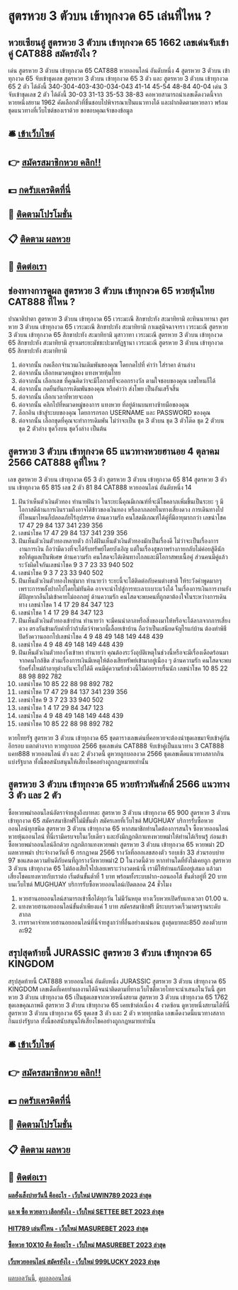 # สูตรหวย 3 ตัวบน เข้าทุกงวด 65 เล่นที่ไหน ?
## หวยเซียนอู๋ สูตรหวย 3 ตัวบน เข้าทุกงวด 65 1662 เลขเด่นจับเข้าคู่ CAT888 สมัครยังไง ?
เด่น สูตรหวย 3 ตัวบน เข้าทุกงวด 65 CAT888 หวยออนไลน์ อันดับหนึ่ง 4 สูตรหวย 3 ตัวบน เข้าทุกงวด 65 จับเข้าชุดเลข สูตรหวย 3 ตัวบน เข้าทุกงวด 65 3 ตัว และ สูตรหวย 3 ตัวบน เข้าทุกงวด 65 2 ตัว ได้ดังนี้
340-304-403-430-034-043
41-14
45-54
48-84
40-04
เด่น 3 จับเข้าชุดเลข 2 ตัว ได้ดังนี้
30-03
31-13
35-53
38-83
คอหวยสามารถนำเลขเด็ดงวดนี้จากหวยหนึ่งสยาม 1962 คัดเลือกตัวที่ชื่นชอบไปพิจารณาเป็นแนวทางได้ และฝากติดตามหวยลาว พร้อมชุดแนวทางที่เว็บไซต์ของเราด้วย
ขอขอบคุณเจ้าของข้อมูล


## 🛎 [เข้าเว็บไซต์](https://bit.ly/3BG5bNw)
## 👉 [สมัครสมาชิกหวย คลิก!!](https://bit.ly/3BG5bNw)
## 💵 [กดรับเครดิตที่นี่](https://bit.ly/3C3mvgS)
## 👑 [ติดตามโปรโมชั่น](https://bit.ly/3C3mvgS)
## 📋 [ติดตาม ผลหวย](https://bit.ly/3C3mvgS)
## 📱 [ติดต่อเรา](https://bit.ly/3C3mvgS)

## ช่องทางการดูผล สูตรหวย 3 ตัวบน เข้าทุกงวด 65 หวยหุ้นไทย CAT888 ที่ไหน ?
ปาณาติปาตา สูตรหวย 3 ตัวบน เข้าทุกงวด 65 เวระมะณี สิกขาปะทัง สะมาทิยามิ
อะทินนาทานา สูตรหวย 3 ตัวบน เข้าทุกงวด 65 เวระมะณี สิกขาปะทัง สะมาทิยามิ
กาเมสุมิจฉาจารา เวระมะณี สูตรหวย 3 ตัวบน เข้าทุกงวด 65 สิกขาปะทัง สะมาทิยามิ
มุสาวาทา เวระมะณี สูตรหวย 3 ตัวบน เข้าทุกงวด 65 สิกขาปะทัง สะมาทิยามิ
สุราเมระยะมัชชะปะมาทัฏฐานา เวระมะณี สูตรหวย 3 ตัวบน เข้าทุกงวด 65 สิกขาปะทัง สะมาทิยามิ
1. ต่อจากนั้น กดเลือกจำนวนเงินเดิมพันของคุณ โดยกดไปที่ คำว่า ใส่ราคา ด้านล่าง
2. ต่อจากนั้น เลือกหมวดหมู่ของ แทงหวยหุ้นไทย
3. ต่อจากนั้น เลือกเลข ที่คุณคิดว่าจะมีโอกาสที่จะออกรางวัล ตามใจชอบของคุณ เลขไหนก็ได้
4. ต่อจากนั้น กดยืนยันการเดิมพันของคุณ หรือคำว่า ส่งโพย เป็นอันเสร็จสิ้น
5. ต่อจากนั้น เลือกเวลาที่หวยจะออก
6. ต่อจากนั้น คลิกไปที่หมวดหมู่ของการ แทงหวย ที่อยู่ด้านบนทางซ้ายมือของคุณ
7. ล็อกอิน เข้าสู่ระบบของคุณ โดยการกรอก USERNAME และ PASSWORD ของคุณ
8. ต่อจากนั้น เลือกชุดที่คุณจะทำการเดิมพัน ไม่ว่าจะเป็น ชุด 3 ตัวบน ชุด 3 ตัวโต๊ด ชุด 2 ตัวบน ชุด 2 ตัวล่าง ชุดวิ่งบน ชุดวิ่งล่าง เป็นต้น

## สูตรหวย 3 ตัวบน เข้าทุกงวด 65 แนวทางหวยฮานอย 4 ตุลาคม 2566 CAT888 ดูที่ไหน ?
เลข สูตรหวย 3 ตัวบน เข้าทุกงวด 65 3 ตัว สูตรหวย 3 ตัวบน เข้าทุกงวด 65 814 สูตรหวย 3 ตัวบน เข้าทุกงวด 65 815
เลข 2 ตัว 81 84 CAT888 หวยออนไลน์ อันดับหนึ่ง 14
1. ฝันว่าเห็นตัวเงินตัวทอง ทำนายฝันว่า ในระยะนี้คุณมีเกณฑ์ที่จะมีโชคลาภเพิ่มขึ้นเป็นระยะ ๆ มีโอกาสดีด้านการเงินรวมถึงอาจได้ข้าวของเงินทอง หรือลาภลอยในทางเสี่ยงดวง การเดินทางไปที่ไหนมาไหนก็ปลอดภัยไร้อุปสรรค ด้านความรัก คนโสดมีเกณฑ์ได้คู่ที่มีอายุมากกว่า เลขนำโชค 17 47 29 84 137 341 239 356
2. เลขนำโชค 17 47 29 84 137 341 239 356
3. ฝันเห็นตัวเงินตัวทองหลายตัว ถ้าได้ฝันเห็นตัวเงินตัวทองมักเป็นเรื่องดี ไม่ว่าจะเป็นเรื่องการงานการเงิน ถือว่ามีดวงที่จะได้รับทรัพย์โดยบังเอิญ แต่ในเรื่องสุขภาพร่างกายกลับไม่ค่อยสู้ดีนัก ขอให้ดูแลเป็นพิเศษ ด้านความรัก คนโสดจะได้เดินทางไกลและมีโอกาสพบเนื้อคู่ ส่วนคนมีคู่แล้วระวังผิดใจกันเลขนำโชค 9 3 7 23 33 940 502
4. เลขนำโชค 9 3 7 23 33 940 502
5. ฝันเห็นตัวเงินตัวทองใหญ่มาก ทำนายว่า ระยะนี้จะได้ติดต่อกับคนต่างชาติ ให้ระวังคำพูดมากๆเพราะการพลั้งปากไปโดยไม่ทันคิด อาจจะนำไปสู่การทะเลาะเบาะแว้งได้ ในเรื่องการเงินการงานยังมีปัญหากลืนไม่เข้าคายไม่ออกอยู่ ด้านความรัก คนโสดจะพบคนที่ถูกตาต้องใจในระหว่างการเดินทาง เลขนำโชค 1 4 17 29 84 347 123
6. เลขนำโชค 1 4 17 29 84 347 123
7. ฝันเห็นตัวเงินตัวทองเข้าบ้าน ทำนายว่า จะมีคนนำลาภหรือสิ่งของมาให้หรือจะได้ลาภจากการเสี่ยงดวง ตรงกันข้ามกับคำที่ว่าถ้าสัตว์จำพวกนี้เลื้อยเข้าบ้าน ถือว่าเป็นเสนียดจัญไรแก่บ้าน ต้องทำพิธีปัดรังควานออกไปเลขนำโชค 4 9 48 49 148 149 448 439
8. เลขนำโชค 4 9 48 49 148 149 448 439
9. ฝันเห็นตัวเงินตัวทองวิ่งเข้าหา ทำนายว่า คุณต้องระวังอุบัติเหตุในช่วงนี้หรือจะมีเรื่องเดือดร้อนมาจากคนใกล้ชิด ส่วนเรื่องการเงินมีเหตุให้ต้องเสียทรัพย์เข้ามาอยู่เนือง ๆ ด้านความรัก คนโสดจะพบรักครั้งใหม่ถ้าอายุต่างกันจะไปได้ดี คนมีคู่ความรักช่วงนี้ไม่ค่อยราบรื่นนัก เลขนำโชค 10 85 22 88 98 892 782
10. เลขนำโชค 10 85 22 88 98 892 782
11. เลขนำโชค 17 47 29 84 137 341 239 356
12. เลขนำโชค 9 3 7 23 33 940 502
13. เลขนำโชค 1 4 17 29 84 347 123
14. เลขนำโชค 4 9 48 49 148 149 448 439
15. เลขนำโชค 10 85 22 88 98 892 782

หวยไทยรัฐ สูตรหวย 3 ตัวบน เข้าทุกงวด 65 ชุดตารางเลขเด่นที่คอหวยจะต้องนำชุดเลขมาจับเข้าคู่กันอีกรอบ แตกต่างจาก หวยลูกบอล 2566 ชุดเลขเด่น CAT888 จับเข้าคู่เป็นแนวทาง 3 CAT888 แคท888 หวยออนไลน์ ตัว และ 2 ตัวงวดนี้ ดูหวยลูกบอลงวด 2566 ชุดเลขเด็ดแนวทางสลากกินแบ่งรัฐบาล ทั้งนี้ขอสนับสนุนให้เสี่ยงโชคอย่างถูกกฎหมายเท่านั้น

## สูตรหวย 3 ตัวบน เข้าทุกงวด 65 หวยท้าวพันศักดิ์ 2566 แนวทาง 3 ตัว และ 2 ตัว
ซื้อหวยพม่าออนไลน์อัตราจ่ายสูงถึงบาทละ สูตรหวย 3 ตัวบน เข้าทุกงวด 65 900 สูตรหวย 3 ตัวบน เข้าทุกงวด 65 สมัครสมาชิกฟรีไม่มีขั้นต่ำ สมัครเลยที่เว็บไซต์ MUGHUAY บริการรับซื้อหวยออนไลน์ทุกชนิด สูตรหวย 3 ตัวบน เข้าทุกงวด 65 หากสมาชิกท่านใดต้องการสนใจ ซื้อหวยออนไลน์ หวยหุ้นออนไลน์ ที่นี่เรามีครบจบในเว็บเดียว และยังมีกฏกติกาแทงหวยพม่าให้ท่านได้เรียนรู้ ก่อนเข้าซื้อหวยพม่าออนไลน์อีกด้วย
กฏกติกาแทงหวยพม่า สูตรหวย 3 ตัวบน เข้าทุกงวด 65 หวยพม่า 2D
ผลหวยพม่า ประจำงวดวันที่ 6 กรกฏาคม 2566 รางวัลที่ออกเลขสองตัว รอบเช้า 33 ส่วนรอบบ่าย 97 ขอแสดงความยินดีกับคนที่ถูกรางวัลหวยพม่า2 D ในงวดนี้ด้วย หากท่านใดที่ยังไม่เคยถูก สูตรหวย 3 ตัวบน เข้าทุกงวด 65 ไม่ต้องเสียใจไปเลยเพราะว่างวดหน้านี้ เรามีให้ท่านแก้มืออยู่เสมอ แล้วมาเสี่ยงโชคแทงหวยกับเราต่อ เริ่มต้นขั้นต่ำที่ 1 บาท พร้อมทั้งระบบฝาก-ถอนออโต้ ขั้นต่ำอยู่ที่ 20 บาท บนเว็บไซต์ MUGHUAY บริการรับซื้อหวยออนไลน์เปิดตลอด 24 ชั่วโมง
1. หวยฮานอยออนไลน์สามารถเข้าซื้อได้ทุกวัน ไม่มีวันหยุด ทางเว็บหวยเปิดรับแทงเวลา 01.00 น.
2. แทงหวยฮานอยออนไลน์ขั้นต่ำเพียงแค่ 1 บาท สมัครสมาชิกฟรี มีระบบรวดเร็วมาตรฐานระดับสากล
3. เรทราคาจ่ายหวยฮานอยออนไลน์ที่นี่จ่ายสูงกว่าที่อื่นอย่างแน่นอน สูงสุดบาทละ850 สองตัวบาทละ92

## สรุปสุดท้ายนี้ JURASSIC สูตรหวย 3 ตัวบน เข้าทุกงวด 65 KINGDOM
สรุปสุดท้ายนี้ CAT888 หวยออนไลน์ อันดับหนึ่ง JURASSIC สูตรหวย 3 ตัวบน เข้าทุกงวด 65 KINGDOM เลขเด็ดที่เคยทำผลงานได้ดีจนน่าติดตามที่ทางเว็บไซตืหวยไทยจะนำเสนอในวันนี้ สูตรหวย 3 ตัวบน เข้าทุกงวด 65 เป็นชุดเลขจากหวยหนึ่งสยาม สูตรหวย 3 ตัวบน เข้าทุกงวด 65 1762 ชุดเลขคุณภาพดี สูตรหวย 3 ตัวบน เข้าทุกงวด 65 เคยเข้าต่อเนื่อง 4 งวดซ้อน ดูหวยหนึ่งสยามได้ที่นี่ สูตรหวย 3 ตัวบน เข้าทุกงวด 65 ชุดเลข 3 ตัว และ 2 ตัว หวยทุกชนิด เลขเด็ดงวดนี้แนวทางสลากกินแบ่งรัฐบาล ทั้งนี้ขอสนับสนุนให้เสี่ยงโชคอย่างถูกกฎหมายเท่านั้น

## 🛎 [เข้าเว็บไซต์](https://bit.ly/3BG5bNw)
## 👉 [สมัครสมาชิกหวย คลิก!!](https://bit.ly/3BG5bNw)
## 💵 [กดรับเครดิตที่นี่](https://bit.ly/3C3mvgS)
## 👑 [ติดตามโปรโมชั่น](https://bit.ly/3C3mvgS)
## 📋 [ติดตาม ผลหวย](https://bit.ly/3C3mvgS)
## 📱 [ติดต่อเรา](https://bit.ly/3C3mvgS)

#### [ผลฮั่งเส็งบ่ายวันนี้ คืออะไร - เว็บใหม่ UWIN789 2023 ล่าสุด](https://atom.io/themes/ผลฮั่งเส็งบ่ายวันนี้%20คืออะไร%20-%20เว็บใหม่%20uwin789%202023%20ล่าสุด)
#### [แอ พ ซื้อ หวยลาว เลือกยังไง - เว็บใหม่ SETTEE BET 2023 ล่าสุด](https://atom.io/themes/แอ%20พ%20ซื้อ%20หวยลาว%20เลือกยังไง%20-%20เว็บใหม่%20settee%20bet%202023%20ล่าสุด)
#### [HIT789 เล่นที่ไหน - เว็บใหม่ MASUREBET 2023 ล่าสุด](https://atom.io/themes/hit789%20เล่นที่ไหน%20-%20เว็บใหม่%20masurebet%202023%20ล่าสุด)
#### [ซื้อหวย 10X10 คือ คืออะไร - เว็บใหม่ MASUREBET 2023 ล่าสุด](https://atom.io/themes/ซื้อหวย%2010x10%20คือ%20คืออะไร%20-%20เว็บใหม่%20masurebet%202023%20ล่าสุด)
#### [เว็บหวยออนไลน์ สมัครยังไง - เว็บใหม่ 999LUCKY 2023 ล่าสุด](https://atom.io/themes/เว็บหวยออนไลน์%20สมัครยังไง%20-%20เว็บใหม่%20999lucky%202023%20ล่าสุด)

[ผลบอลวันนี้](https://siamsport.tv "ผลบอลวันนี้"), [ดูบอลออนไลน์](https://siamsport.tv/ดูบอลสด "ดูบอลออนไลน์")
